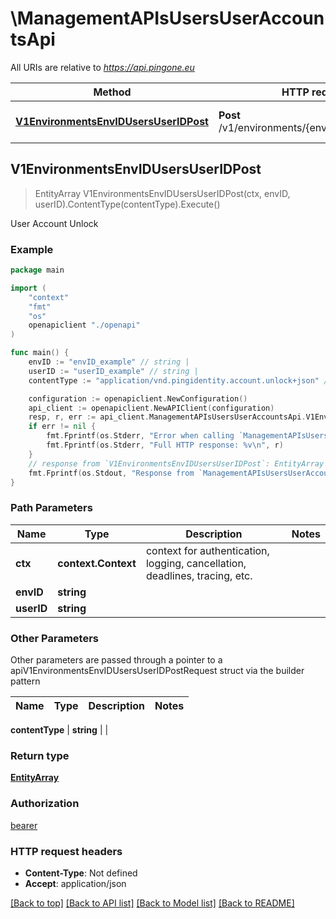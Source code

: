 # \ManagementAPIsUsersUserAccountsApi

All URIs are relative to *https://api.pingone.eu*

Method | HTTP request | Description
------------- | ------------- | -------------
[**V1EnvironmentsEnvIDUsersUserIDPost**](ManagementAPIsUsersUserAccountsApi.md#V1EnvironmentsEnvIDUsersUserIDPost) | **Post** /v1/environments/{envID}/users/{userID} | User Account Unlock



## V1EnvironmentsEnvIDUsersUserIDPost

> EntityArray V1EnvironmentsEnvIDUsersUserIDPost(ctx, envID, userID).ContentType(contentType).Execute()

User Account Unlock



### Example

```go
package main

import (
    "context"
    "fmt"
    "os"
    openapiclient "./openapi"
)

func main() {
    envID := "envID_example" // string | 
    userID := "userID_example" // string | 
    contentType := "application/vnd.pingidentity.account.unlock+json" // string |  (optional)

    configuration := openapiclient.NewConfiguration()
    api_client := openapiclient.NewAPIClient(configuration)
    resp, r, err := api_client.ManagementAPIsUsersUserAccountsApi.V1EnvironmentsEnvIDUsersUserIDPost(context.Background(), envID, userID).ContentType(contentType).Execute()
    if err != nil {
        fmt.Fprintf(os.Stderr, "Error when calling `ManagementAPIsUsersUserAccountsApi.V1EnvironmentsEnvIDUsersUserIDPost``: %v\n", err)
        fmt.Fprintf(os.Stderr, "Full HTTP response: %v\n", r)
    }
    // response from `V1EnvironmentsEnvIDUsersUserIDPost`: EntityArray
    fmt.Fprintf(os.Stdout, "Response from `ManagementAPIsUsersUserAccountsApi.V1EnvironmentsEnvIDUsersUserIDPost`: %v\n", resp)
}
```

### Path Parameters


Name | Type | Description  | Notes
------------- | ------------- | ------------- | -------------
**ctx** | **context.Context** | context for authentication, logging, cancellation, deadlines, tracing, etc.
**envID** | **string** |  | 
**userID** | **string** |  | 

### Other Parameters

Other parameters are passed through a pointer to a apiV1EnvironmentsEnvIDUsersUserIDPostRequest struct via the builder pattern


Name | Type | Description  | Notes
------------- | ------------- | ------------- | -------------


 **contentType** | **string** |  | 

### Return type

[**EntityArray**](EntityArray.md)

### Authorization

[bearer](../README.md#bearer)

### HTTP request headers

- **Content-Type**: Not defined
- **Accept**: application/json

[[Back to top]](#) [[Back to API list]](../README.md#documentation-for-api-endpoints)
[[Back to Model list]](../README.md#documentation-for-models)
[[Back to README]](../README.md)

